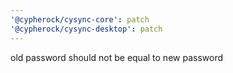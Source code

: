 ```yaml
---
'@cypherock/cysync-core': patch
'@cypherock/cysync-desktop': patch
---
```


old password should not be equal to new password
